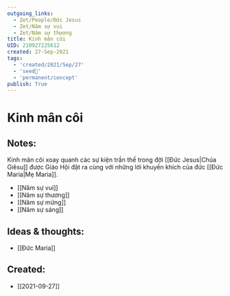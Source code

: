 ```yaml
---
outgoing_links:
  - Zet/People/Đức Jesus
  - Zet/Năm sự vui
  - Zet/Năm sự thương
title: Kinh mân côi
UID: 210927225612
created: 27-Sep-2021
tags:
  - 'created/2021/Sep/27'
  - 'seed🥜'
  - 'permanent/concept'
publish: True
---
```

# Kinh mân côi

## Notes:
Kinh mân côi xoay quanh các sự kiện trần thế trong đời [[Đức Jesus|Chúa Giêsu]] được Giáo Hội đặt ra cùng với những lời khuyến khích của đức [[Đức Maria|Mẹ Maria]].

- [[Năm sự vui]]
- [[Năm sự thương]]
- [[Năm sự mừng]]
- [[Năm sự sáng]]

## Ideas & thoughts:
- [[Đức Maria]]

## Created:
- [[2021-09-27]]
